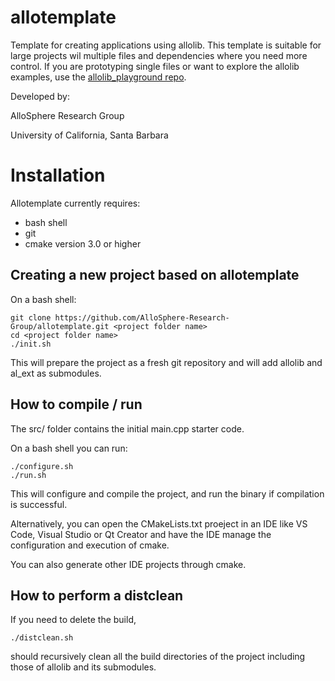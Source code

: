 # allotemplate
Template for creating applications using allolib. This template is suitable for large projects wil multiple files and dependencies where you need more control. If you are prototyping single files or want to explore the allolib examples, use the [allolib_playground repo](https://github.com/AlloSphere-Research-Group/allolib_playground).

Developed by:

AlloSphere Research Group

University of California, Santa Barbara

# Installation

Allotemplate currently requires:
 * bash shell
 * git
 * cmake version 3.0 or higher

## Creating a new project based on allotemplate
On a bash shell:

    git clone https://github.com/AlloSphere-Research-Group/allotemplate.git <project folder name>
    cd <project folder name>
    ./init.sh

This will prepare the project as a fresh git repository and will add allolib and al_ext as submodules.

## How to compile / run
The src/ folder contains the initial main.cpp starter code.

On a bash shell you can run:

    ./configure.sh
    ./run.sh

This will configure and compile the project, and run the binary if compilation is successful.

Alternatively, you can open the CMakeLists.txt proeject in an IDE like VS Code, Visual Studio or Qt Creator and have the IDE manage the configuration and execution of cmake.

You can also generate other IDE projects through cmake.

## How to perform a distclean
If you need to delete the build,

    ./distclean.sh

should recursively clean all the build directories of the project including those of allolib and its submodules.

